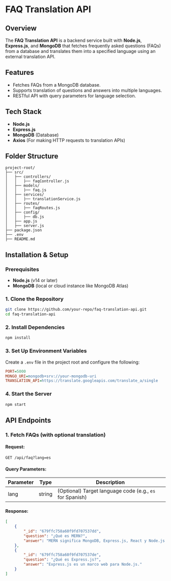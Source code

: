 # FAQ Translation API

## Overview
The **FAQ Translation API** is a backend service built with **Node.js**, **Express.js**, and **MongoDB** that fetches frequently asked questions (FAQs) from a database and translates them into a specified language using an external translation API.
## Features
- Fetches FAQs from a MongoDB database.
- Supports translation of questions and answers into multiple languages.
- RESTful API with query parameters for language selection.

## Tech Stack
- **Node.js**
- **Express.js**
- **MongoDB** (Database)
- **Axios** (For making HTTP requests to translation APIs)

## Folder Structure
```
project-root/
├── src/
│   ├── controllers/
│   │   ├── faqController.js
│   ├── models/
│   │   ├── faq.js
│   ├── services/
│   │   ├── translationService.js
│   ├── routes/
│   │   ├── faqRoutes.js
│   ├── config/
│   │   ├── db.js
│   ├── app.js
│   ├── server.js
├── package.json
├── .env
├── README.md
```

## Installation & Setup
### Prerequisites
- **Node.js** (v14 or later)
- **MongoDB** (local or cloud instance like MongoDB Atlas)

### 1. Clone the Repository
```sh
git clone https://github.com/your-repo/faq-translation-api.git
cd faq-translation-api
```

### 2. Install Dependencies
```sh
npm install
```

### 3. Set Up Environment Variables
Create a `.env` file in the project root and configure the following:
```ini
PORT=5000
MONGO_URI=mongodb+srv://your-mongodb-uri
TRANSLATION_API=https://translate.googleapis.com/translate_a/single
```

### 4. Start the Server
```sh
npm start
```

## API Endpoints
### 1. Fetch FAQs (with optional translation)
#### Request:
```http
GET /api/faq?lang=es
```

#### Query Parameters:
| Parameter | Type   | Description |
|-----------|--------|------------|
| lang      | string | (Optional) Target language code (e.g., `es` for Spanish) |

#### Response:
```json
[
    {
        "_id": "679ffc758a60f9fd707537dd",
        "question": "¿Qué es MERN?",
        "answer": "MERN significa MongoDB, Express.js, React y Node.js."
    },
    {
        "_id": "679ffc758a60f9fd707537de",
        "question": "¿Qué es Express.js?",
        "answer": "Express.js es un marco web para Node.js."
    }
]
```



